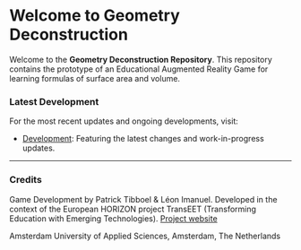 # Welcome to Geometry Deconstruction

Welcome to the **Geometry Deconstruction Repository**. This repository contains the prototype of an Educational Augmented Reality Game for learning formulas of surface area and volume.

### Latest Development

For the most recent updates and ongoing developments, visit:

- [Development](https://github.com/smart-education-gamelab/GeometryDeconstruction/tree/development): Featuring the latest changes and work-in-progress updates.

---
### Credits

Game Development by Patrick Tibboel & Léon Imanuel.
Developed in the context of the European HORIZON project TransEET (Transforming Education with Emerging Technologies). [Project website](https://transeet.eu/)

Amsterdam University of Applied Sciences, Amsterdam, The Netherlands
